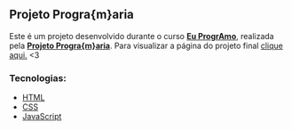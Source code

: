 ## Projeto Progra{m}aria

Este é um projeto desenvolvido durante o curso **[Eu ProgrAmo](https://www.programaria.org/curso-online-euprogramo/)**, realizada pela **[Projeto Progra{m}aria](https://www.programaria.org/)**.
Para visualizar a página do projeto final [clique aqui.](https://danielleoms.github.io/PrograMaria/) <3


### Tecnologias:

- [HTML](#)
- [CSS](#)
- [JavaScript](#)
